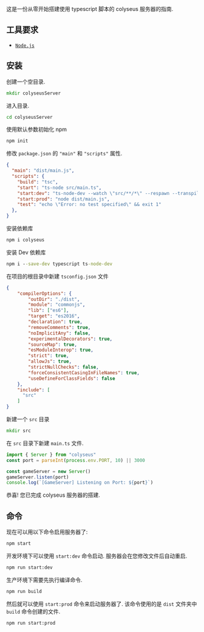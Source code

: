 这是一份从零开始搭建使用 typescript 脚本的 colyseus 服务器的指南.

## 工具要求

- [`Node.js`](https://nodejs.org/)

## 安装

创建一个空目录.
```cmd
mkdir colyseusServer
```

进入目录.
```cmd
cd colyseusServer
```

使用默认参数初始化 npm
```cmd
npm init
```
修改 `package.json` 的 `"main"` 和 `"scripts"` 属性.
```json
{
  "main": "dist/main.js",
  "scripts": {
    "build": "tsc",
    "start": "ts-node src/main.ts",
    "start:dev": "ts-node-dev --watch \"src/**/*\" --respawn --transpile-only src/main.ts ",
    "start:prod": "node dist/main.js",
    "test": "echo \"Error: no test specified\" && exit 1"
  },
}
```

安装依赖库
```cmd
npm i colyseus
```

安装 Dev 依赖库
```cmd
npm i --save-dev typescript ts-node-dev
```

在项目的根目录中新建 `tsconfig.json` 文件
```json
{
    "compilerOptions": {
        "outDir": "./dist",
        "module": "commonjs",
        "lib": ["es6"],
        "target": "es2016",
        "declaration": true,
        "removeComments": true,
        "noImplicitAny": false,
        "experimentalDecorators": true,
        "sourceMap": true,
        "esModuleInterop": true,
        "strict": true,
        "allowJs": true,
        "strictNullChecks": false,
        "forceConsistentCasingInFileNames": true,
        "useDefineForClassFields": false
    },
    "include": [
      "src"
    ]
}
```

新建一个 `src` 目录
```cmd
mkdir src
```

在 `src` 目录下新建 `main.ts` 文件.
```ts
import { Server } from "colyseus"
const port = parseInt(process.env.PORT, 10) || 3000

const gameServer = new Server()
gameServer.listen(port)
console.log(`[GameServer] Listening on Port: ${port}`)
```

恭喜! 您已完成 colyseus 服务器的搭建.

## 命令

现在可以用以下命令启用服务器了:
```cmd
npm start
```

开发环境下可以使用 `start:dev` 命令启动. 服务器会在您修改文件后自动重启.
```cmd
npm run start:dev
```

生产环境下需要先执行编译命令.
```cmd
npm run build
```

然后就可以使用 `start:prod` 命令来启动服务器了. 该命令使用的是 `dist` 文件夹中 `build` 命令创建的文件.
```cmd
npm run start:prod
```
